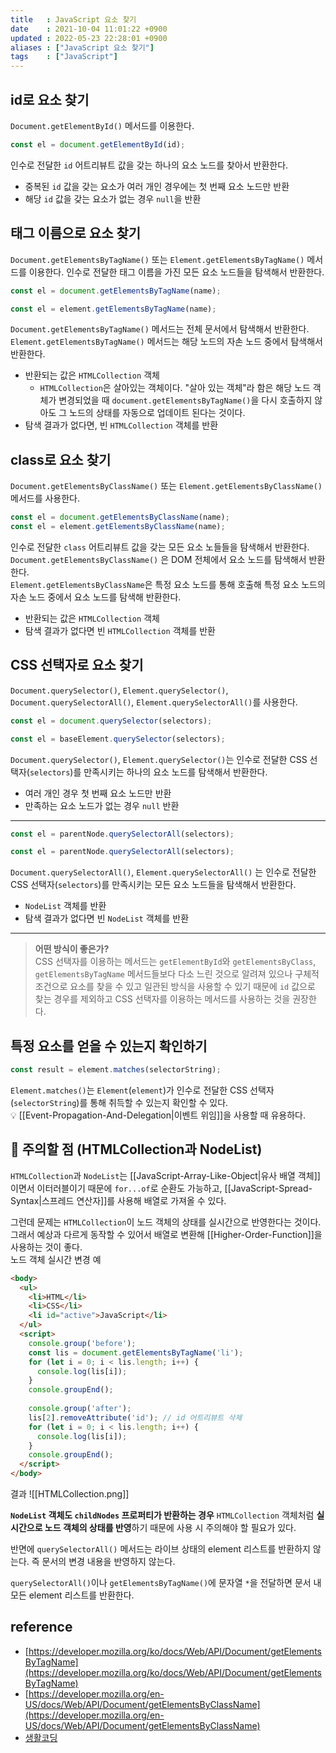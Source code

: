 ```yaml
---
title   : JavaScript 요소 찾기 
date    : 2021-10-04 11:01:22 +0900
updated : 2022-05-23 22:28:01 +0900
aliases : ["JavaScript 요소 찾기"]
tags    : ["JavaScript"]
---
```

## id로 요소 찾기
`Document.getElementById()` 메서드를 이용한다. 
```javascript
const el = document.getElementById(id);
```
인수로 전달한 `id` 어트리뷰트 값을 갖는 하나의 요소 노드를 찾아서 반환한다. 
- 중복된 `id` 값을 갖는 요소가 여러 개인 경우에는 첫 번째 요소 노드만 반환
- 해당 `id` 값을 갖는 요소가 없는 경우 `null`을 반환  

## 태그 이름으로 요소 찾기  
`Document.getElementsByTagName()`  또는 `Element.getElementsByTagName()` 메서드를 이용한다. 
인수로 전달한 태그 이름을 가진 모든 요소 노드들을 탐색해서 반환한다.   

```javascript
const el = document.getElementsByTagName(name);

const el = element.getElementsByTagName(name);
```
`Document.getElementsByTagName()` 메서드는 전체 문서에서 탐색해서 반환한다.  
`Element.getElementsByTagName()` 메서드는 해당 노드의 자손 노드 중에서 탐색해서 반환한다.  
- 반환되는 값은 `HTMLCollection` 객체 
	- `HTMLCollection`은 살아있는 객체이다. "살아 있는 객체"라 함은 해당 노드 객체가 변경되었을 때 `document.getElementsByTagName()`을 다시 호출하지 않아도 그 노드의 상태를 자동으로 업데이트 된다는 것이다.   
- 탐색 결과가 없다면, 빈 `HTMLCollection` 객체를 반환    

## class로 요소 찾기 
`Document.getElementsByClassName()` 또는 `Element.getElementsByClassName()` 메서드를 사용한다.  
```javascript
const el = document.getElementsByClassName(name);
const el = element.getElementsByClassName(name);
```
인수로 전달한 `class` 어트리뷰트 값을 갖는 모든 요소 노들들을 탐색해서 반환한다.  
`Document.getElementsByClassName()` 은 DOM 전체에서 요소 노드를 탐색해서 반환한다.  
`Element.getElementsByClassName`은 특정 요소 노드를 통해 호출해 특정 요소 노드의 자손 노드 중에서 요소 노드를 탐색해 반환한다.  
- 반환되는 값은 `HTMLCollection` 객체
- 탐색 결과가 없다면 빈 `HTMLCollection` 객체를 반환

## CSS 선택자로 요소 찾기
`Document.querySelector()`,  `Element.querySelector()`,  `Document.querySelectorAll()`, `Element.querySelectorAll()`를 사용한다.
```javascript
const el = document.querySelector(selectors);

const el = baseElement.querySelector(selectors);
```
`Document.querySelector()`,  `Element.querySelector()`는 인수로 전달한 CSS 선택자(`selectors`)를 만족시키는 하나의 요소 노드를 탐색해서 반환한다.  
- 여러 개인 경우 첫 번째 요소 노드만 반환
- 만족하는 요소 노드가 없는 경우 `null` 반환    
---
```javascript
const el = parentNode.querySelectorAll(selectors);

const el = parentNode.querySelectorAll(selectors);
```
`Document.querySelectorAll()`, `Element.querySelectorAll()` 는 인수로 전달한 CSS 선택자(`selectors`)를 만족시키는 모든 요소 노드들을 탐색해서 반환한다. 
- `NodeList` 객체를 반환
- 탐색 결과가 없다면 빈 `NodeList` 객체를 반환 

---
> **어떤 방식이 좋은가?**   
> CSS 선택자를 이용하는 메서드는 `getElementById`와 `getElementsByClass`, `getElementsByTagName` 메서드들보다 다소 느린 것으로 알려져 있으나 구체적 조건으로 요소를 찾을 수 있고 일관된 방식을 사용할 수 있기 때문에 `id` 값으로 찾는 경우를 제외하고 CSS 선택자를 이용하는 메서드를 사용하는 것을 권장한다.  


## 특정 요소를 얻을 수 있는지 확인하기
```javascript
const result = element.matches(selectorString);
```
`Element.matches()`는 `Element`(`element`)가 인수로 전달한 CSS 선택자(`selectorString`)를 통해 취득할 수 있는지 확인할 수 있다.  
💡 [[Event-Propagation-And-Delegation|이벤트 위임]]을 사용할 때 유용하다.  

## 🚨 주의할 점 (HTMLCollection과 NodeList)
`HTMLCollection`과 `NodeList`는 [[JavaScript-Array-Like-Object|유사 배열 객체]]이면서 이터러블이기 때문에 `for...of`로 순환도 가능하고, [[JavaScript-Spread-Syntax|스프레드 연산자]]를 사용해 배열로 가져올 수 있다.  

그런데 문제는 `HTMLCollection`이 노드 객체의 상태를 실시간으로 반영한다는 것이다.  그래서 예상과 다르게 동작할 수 있어서 배열로 변환해 [[Higher-Order-Function]]을 사용하는 것이 좋다.  
노드 객체 실시간 변경 예 
```html
<body>
  <ul>
    <li>HTML</li>
	<li>CSS</li>
	<li id="active">JavaScript</li>
  </ul>
  <script>
    console.group('before');
    const lis = document.getElementsByTagName('li');
	for (let i = 0; i < lis.length; i++) {
	  console.log(lis[i]);
	}
	console.groupEnd();
	
	console.group('after');
	lis[2].removeAttribute('id'); // id 어트리뷰트 삭제 
	for (let i = 0; i < lis.length; i++) {
	  console.log(lis[i]);
	}
	console.groupEnd();
  </script>  
</body>
```
결과 
![[HTMLCollection.png]]

**`NodeList` 객체도 `childNodes` 프로퍼티가 반환하는 경우** `HTMLCollection` 객체처럼 **실시간으로 노드 객체의 상태를 반영**하기 때문에 사용 시 주의해야 할 필요가 있다.  

반면에 `querySelectorAll()` 메서드는 라이브 상태의 element 리스트를 반환하지 않는다. 즉 문서의 변경 내용을 반영하지 않는다. 

`querySelectorAll()`이나 `getElementsByTagName()`에 문자열 `*`을 전달하면 문서 내 모든 element 리스트를 반환한다.

## reference
- [https://developer.mozilla.org/ko/docs/Web/API/Document/getElementsByTagName](https://developer.mozilla.org/ko/docs/Web/API/Document/getElementsByTagName)
- [https://developer.mozilla.org/en-US/docs/Web/API/Document/getElementsByClassName](https://developer.mozilla.org/en-US/docs/Web/API/Document/getElementsByClassName)
- [생활코딩](https://opentutorials.org/course/1375/6666)